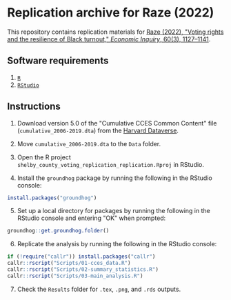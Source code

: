 # Replication archive for Raze (2022)

This repository contains replication materials for [Raze (2022), "Voting rights and the resilience of Black turnout," *Economic Inquiry*, 60(3), 1127–1141](https://onlinelibrary.wiley.com/doi/10.1111/ecin.13079).

## Software requirements

1. [`R`](https://cran.r-project.org/)
2. [`RStudio`](https://posit.co/download/rstudio-desktop/)

## Instructions

1. Download version 5.0 of the "Cumulative CCES Common Content" file (`cumulative_2006-2019.dta`) from the [Harvard Dataverse](https://dataverse.harvard.edu/file.xhtml?fileId=4101304&version=5.0).

2. Move `cumulative_2006-2019.dta` to the `Data` folder.

3. Open the R project `shelby_county_voting_replication_replication.Rproj` in RStudio.

4. Install the `groundhog` package by running the following in the RStudio console:

```R
install.packages("groundhog")
```

5. Set up a local directory for packages by running the following in the RStudio console and entering "OK" when prompted:

```R
groundhog::get.groundhog.folder()
```

6. Replicate the analysis by running the following in the RStudio console:

```R
if (!require("callr")) install.packages("callr")
callr::rscript("Scripts/01-cces_data.R")
callr::rscript("Scripts/02-summary_statistics.R")
callr::rscript("Scripts/03-main_analysis.R")
```

7. Check the `Results` folder for `.tex`, `.png`, and `.rds` outputs. 